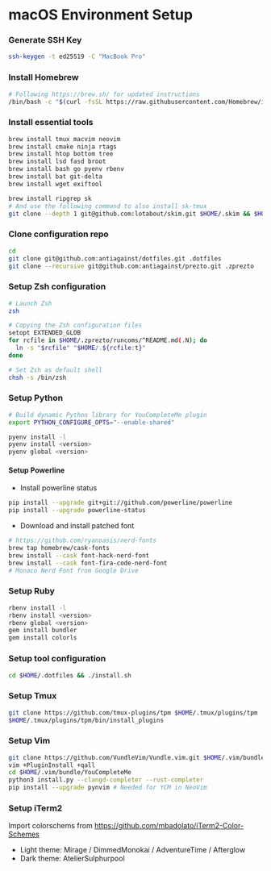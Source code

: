 macOS Environment Setup
=======================

### Generate SSH Key

```sh
ssh-keygen -t ed25519 -C "MacBook Pro"
```

### Install Homebrew

```sh
# Following https://brew.sh/ for updated instructions
/bin/bash -c "$(curl -fsSL https://raw.githubusercontent.com/Homebrew/install/HEAD/install.sh)"
```

### Install essential tools

```sh
brew install tmux macvim neovim
brew install cmake ninja rtags
brew install htop bottom tree
brew install lsd fasd broot
brew install bash go pyenv rbenv
brew install bat git-delta
brew install wget exiftool

brew install ripgrep sk
# And use the following command to also install sk-tmux
git clone --depth 1 git@github.com:lotabout/skim.git $HOME/.skim && $HOME/.skim/install
```

### Clone configuration repo

```sh
cd
git clone git@github.com:antiagainst/dotfiles.git .dotfiles
git clone --recursive git@github.com:antiagainst/prezto.git .zprezto
```

### Setup Zsh configuration

```sh
# Launch Zsh
zsh

# Copying the Zsh configuration files
setopt EXTENDED_GLOB
for rcfile in $HOME/.zprezto/runcoms/^README.md(.N); do
  ln -s "$rcfile" "$HOME/.${rcfile:t}"
done

# Set Zsh as default shell
chsh -s /bin/zsh
```

### Setup Python

```sh
# Build dynamic Python library for YouCompleteMe plugin 
export PYTHON_CONFIGURE_OPTS="--enable-shared"

pyenv install -l
pyenv install <version>
pyenv global <version>
```

#### Setup Powerline


* Install powerline status

```sh
pip install --upgrade git+git://github.com/powerline/powerline
pip install --upgrade powerline-status
```

* Download and install patched font

```sh
# https://github.com/ryanoasis/nerd-fonts
brew tap homebrew/cask-fonts
brew install --cask font-hack-nerd-font
brew install --cask font-fira-code-nerd-font
# Monaco Nerd Font from Google Drive
```


### Setup Ruby

```sh
rbenv install -l
rbenv install <version>
rbenv global <version>
gem install bundler
gem install colorls
```

### Setup tool configuration

```sh
cd $HOME/.dotfiles && ./install.sh
```

### Setup Tmux

```sh
git clone https://github.com/tmux-plugins/tpm $HOME/.tmux/plugins/tpm
$HOME/.tmux/plugins/tpm/bin/install_plugins
```

### Setup Vim

```sh
git clone https://github.com/VundleVim/Vundle.vim.git $HOME/.vim/bundle/Vundle.vim
vim +PluginInstall +qall
cd $HOME/.vim/bundle/YouCompleteMe
python3 install.py --clangd-completer --rust-completer
pip install --upgrade pynvim # Needed for YCM in NeoVim
```


### Setup iTerm2

Import colorschems from https://github.com/mbadolato/iTerm2-Color-Schemes
* Light theme: Mirage / DimmedMonokai / AdventureTime / Afterglow
* Dark theme: AtelierSulphurpool
